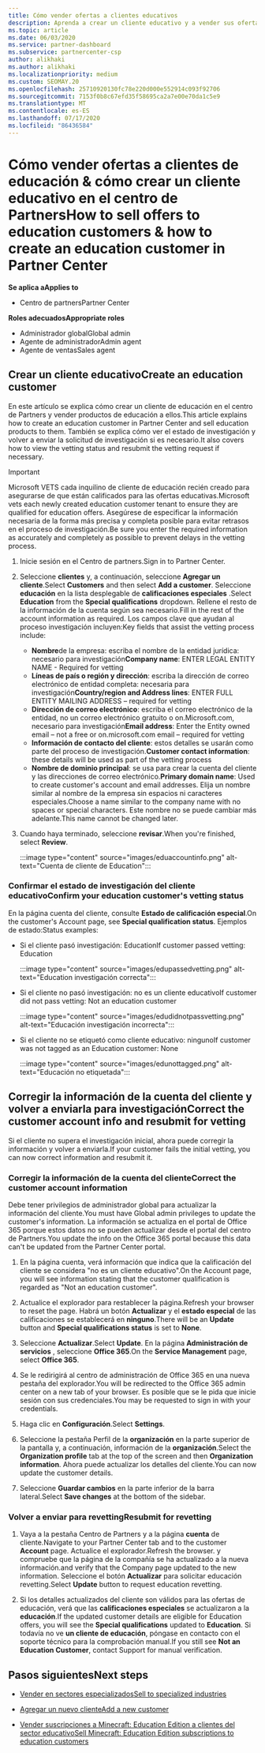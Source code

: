```yaml
---
title: Cómo vender ofertas a clientes educativos
description: Aprenda a crear un cliente educativo y a vender sus ofertas en el centro de Partners.
ms.topic: article
ms.date: 06/03/2020
ms.service: partner-dashboard
ms.subservice: partnercenter-csp
author: alikhaki
ms.author: alikhaki
ms.localizationpriority: medium
ms.custom: SEOMAY.20
ms.openlocfilehash: 25710920130fc78e220d000e552914c093f92706
ms.sourcegitcommit: 7153f0b8c67efd35f58695ca2a7e00e70da1c5e9
ms.translationtype: MT
ms.contentlocale: es-ES
ms.lasthandoff: 07/17/2020
ms.locfileid: "86436584"
---
```

# <a name="how-to-sell-offers-to-education-customers--how-to-create-an-education-customer-in-partner-center"></a><span data-ttu-id="a505a-103">Cómo vender ofertas a clientes de educación & cómo crear un cliente educativo en el centro de Partners</span><span class="sxs-lookup"><span data-stu-id="a505a-103">How to sell offers to education customers & how to create an education customer in Partner Center</span></span>

<span data-ttu-id="a505a-104">**Se aplica a**</span><span class="sxs-lookup"><span data-stu-id="a505a-104">**Applies to**</span></span>

- <span data-ttu-id="a505a-105">Centro de partners</span><span class="sxs-lookup"><span data-stu-id="a505a-105">Partner Center</span></span>

<span data-ttu-id="a505a-106">**Roles adecuados**</span><span class="sxs-lookup"><span data-stu-id="a505a-106">**Appropriate roles**</span></span>

- <span data-ttu-id="a505a-107">Administrador global</span><span class="sxs-lookup"><span data-stu-id="a505a-107">Global admin</span></span>
- <span data-ttu-id="a505a-108">Agente de administrador</span><span class="sxs-lookup"><span data-stu-id="a505a-108">Admin agent</span></span>
- <span data-ttu-id="a505a-109">Agente de ventas</span><span class="sxs-lookup"><span data-stu-id="a505a-109">Sales agent</span></span>

## <a name="create-an-education-customer"></a><span data-ttu-id="a505a-110">Crear un cliente educativo</span><span class="sxs-lookup"><span data-stu-id="a505a-110">Create an education customer</span></span>

<span data-ttu-id="a505a-111">En este artículo se explica cómo crear un cliente de educación en el centro de Partners y vender productos de educación a ellos.</span><span class="sxs-lookup"><span data-stu-id="a505a-111">This article explains how to create an education customer in Partner Center and sell education products to them.</span></span> <span data-ttu-id="a505a-112">También se explica cómo ver el estado de investigación y volver a enviar la solicitud de investigación si es necesario.</span><span class="sxs-lookup"><span data-stu-id="a505a-112">It also covers how to view the vetting status and resubmit the vetting request if necessary.</span></span>

> [!IMPORTANT]
> <span data-ttu-id="a505a-113">Microsoft VETS cada inquilino de cliente de educación recién creado para asegurarse de que están calificados para las ofertas educativas.</span><span class="sxs-lookup"><span data-stu-id="a505a-113">Microsoft vets each newly created education customer tenant to ensure they are qualified for education offers.</span></span>  <span data-ttu-id="a505a-114">Asegúrese de especificar la información necesaria de la forma más precisa y completa posible para evitar retrasos en el proceso de investigación.</span><span class="sxs-lookup"><span data-stu-id="a505a-114">Be sure you enter the required information as accurately and completely as possible to prevent delays in the vetting process.</span></span>

1. <span data-ttu-id="a505a-115">Inicie sesión en el Centro de partners.</span><span class="sxs-lookup"><span data-stu-id="a505a-115">Sign in to Partner Center.</span></span>

2. <span data-ttu-id="a505a-116">Seleccione **clientes** y, a continuación, seleccione **Agregar un cliente**.</span><span class="sxs-lookup"><span data-stu-id="a505a-116">Select **Customers** and then select **Add a customer**.</span></span> <span data-ttu-id="a505a-117">Seleccione **educación** en la lista desplegable de **calificaciones especiales** .</span><span class="sxs-lookup"><span data-stu-id="a505a-117">Select **Education** from the **Special qualifications** dropdown.</span></span>  <span data-ttu-id="a505a-118">Rellene el resto de la información de la cuenta según sea necesario.</span><span class="sxs-lookup"><span data-stu-id="a505a-118">Fill in the rest of the account information as required.</span></span>  <span data-ttu-id="a505a-119">Los campos clave que ayudan al proceso investigación incluyen:</span><span class="sxs-lookup"><span data-stu-id="a505a-119">Key fields that assist the vetting process include:</span></span>

   - <span data-ttu-id="a505a-120">**Nombre**de la empresa: escriba el nombre de la entidad jurídica: necesario para investigación</span><span class="sxs-lookup"><span data-stu-id="a505a-120">**Company name**: ENTER LEGAL ENTITY NAME - Required for vetting</span></span>
   - <span data-ttu-id="a505a-121">**Líneas de país o región y dirección**: escriba la dirección de correo electrónico de entidad completa: necesaria para investigación</span><span class="sxs-lookup"><span data-stu-id="a505a-121">**Country/region and Address lines**: ENTER FULL ENTITY MAILING ADDRESS – required for vetting</span></span>
   - <span data-ttu-id="a505a-122">**Dirección de correo electrónico**: escriba el correo electrónico de la entidad, no un correo electrónico gratuito o on.Microsoft.com, necesario para investigación</span><span class="sxs-lookup"><span data-stu-id="a505a-122">**Email address**:  Enter the Entity owned email – not a free or on.microsoft.com email – required for vetting</span></span>
   - <span data-ttu-id="a505a-123">**Información de contacto del cliente**: estos detalles se usarán como parte del proceso de investigación.</span><span class="sxs-lookup"><span data-stu-id="a505a-123">**Customer contact information**: these details will be used as part of the vetting process</span></span>
   - <span data-ttu-id="a505a-124">**Nombre de dominio principal**: se usa para crear la cuenta del cliente y las direcciones de correo electrónico.</span><span class="sxs-lookup"><span data-stu-id="a505a-124">**Primary domain name**:  Used to create customer's account and email addresses.</span></span>  <span data-ttu-id="a505a-125">Elija un nombre similar al nombre de la empresa sin espacios ni caracteres especiales.</span><span class="sxs-lookup"><span data-stu-id="a505a-125">Choose a name similar to the company name with no spaces or special characters.</span></span>  <span data-ttu-id="a505a-126">Este nombre no se puede cambiar más adelante.</span><span class="sxs-lookup"><span data-stu-id="a505a-126">This name cannot be changed later.</span></span>

3. <span data-ttu-id="a505a-127">Cuando haya terminado, seleccione **revisar**.</span><span class="sxs-lookup"><span data-stu-id="a505a-127">When you're finished, select **Review**.</span></span>

   :::image type="content" source="images/eduaccountinfo.png" alt-text="Cuenta de cliente de Education":::

### <a name="confirm-your-education-customers-vetting-status"></a><span data-ttu-id="a505a-129">Confirmar el estado de investigación del cliente educativo</span><span class="sxs-lookup"><span data-stu-id="a505a-129">Confirm your education customer's vetting status</span></span>

<span data-ttu-id="a505a-130">En la página cuenta del cliente, consulte **Estado de calificación especial**.</span><span class="sxs-lookup"><span data-stu-id="a505a-130">On the customer's Account page, see **Special qualification status**.</span></span>
<span data-ttu-id="a505a-131">Ejemplos de estado:</span><span class="sxs-lookup"><span data-stu-id="a505a-131">Status examples:</span></span>

- <span data-ttu-id="a505a-132">Si el cliente pasó investigación: Education</span><span class="sxs-lookup"><span data-stu-id="a505a-132">If customer passed vetting:  Education</span></span>

   :::image type="content" source="images/edupassedvetting.png" alt-text="Education investigación correcta":::

- <span data-ttu-id="a505a-134">Si el cliente no pasó investigación: no es un cliente educativo</span><span class="sxs-lookup"><span data-stu-id="a505a-134">If customer did not pass vetting:  Not an education customer</span></span>

   :::image type="content" source="images/edudidnotpassvetting.png" alt-text="Educación investigación incorrecta":::

- <span data-ttu-id="a505a-136">Si el cliente no se etiquetó como cliente educativo: ninguno</span><span class="sxs-lookup"><span data-stu-id="a505a-136">If customer was not tagged as an Education customer:  None</span></span>

   :::image type="content" source="images/edunottagged.png" alt-text="Educación no etiquetada":::

## <a name="correct-the-customer-account-info-and-resubmit-for-vetting"></a><span data-ttu-id="a505a-138">Corregir la información de la cuenta del cliente y volver a enviarla para investigación</span><span class="sxs-lookup"><span data-stu-id="a505a-138">Correct the customer account info and resubmit for vetting</span></span>  

<span data-ttu-id="a505a-139">Si el cliente no supera el investigación inicial, ahora puede corregir la información y volver a enviarla.</span><span class="sxs-lookup"><span data-stu-id="a505a-139">If your customer fails the initial vetting, you can now correct information and resubmit it.</span></span>

### <a name="correct-the-customer-account-information"></a><span data-ttu-id="a505a-140">Corregir la información de la cuenta del cliente</span><span class="sxs-lookup"><span data-stu-id="a505a-140">Correct the customer account information</span></span>

<span data-ttu-id="a505a-141">Debe tener privilegios de administrador global para actualizar la información del cliente.</span><span class="sxs-lookup"><span data-stu-id="a505a-141">You must have Global admin privileges to update the customer's information.</span></span> <span data-ttu-id="a505a-142">La información se actualiza en el portal de Office 365 porque estos datos no se pueden actualizar desde el portal del centro de Partners.</span><span class="sxs-lookup"><span data-stu-id="a505a-142">You update the info on the Office 365 portal because this data can't be updated from the Partner Center portal.</span></span>

1. <span data-ttu-id="a505a-143">En la página cuenta, verá información que indica que la calificación del cliente se considera "no es un cliente educativo".</span><span class="sxs-lookup"><span data-stu-id="a505a-143">On the Account page, you will see information stating that the customer qualification is regarded as "Not an education customer".</span></span>

2. <span data-ttu-id="a505a-144">Actualice el explorador para restablecer la página.</span><span class="sxs-lookup"><span data-stu-id="a505a-144">Refresh your browser to reset the page.</span></span> <span data-ttu-id="a505a-145">Habrá un botón **Actualizar** y el **estado especial** de las calificaciones se establecerá en **ninguno**.</span><span class="sxs-lookup"><span data-stu-id="a505a-145">There will be an **Update** button and **Special qualifications status** is set to **None**.</span></span>

3. <span data-ttu-id="a505a-146">Seleccione **Actualizar**.</span><span class="sxs-lookup"><span data-stu-id="a505a-146">Select **Update**.</span></span> <span data-ttu-id="a505a-147">En la página **Administración de servicios** , seleccione **Office 365**.</span><span class="sxs-lookup"><span data-stu-id="a505a-147">On the **Service Management** page, select **Office 365**.</span></span>

4. <span data-ttu-id="a505a-148">Se le redirigirá al centro de administración de Office 365 en una nueva pestaña del explorador.</span><span class="sxs-lookup"><span data-stu-id="a505a-148">You will be redirected to the Office 365 admin center on a new tab of your browser.</span></span> <span data-ttu-id="a505a-149">Es posible que se le pida que inicie sesión con sus credenciales.</span><span class="sxs-lookup"><span data-stu-id="a505a-149">You may be requested to sign in with your credentials.</span></span>

5. <span data-ttu-id="a505a-150">Haga clic en **Configuración**.</span><span class="sxs-lookup"><span data-stu-id="a505a-150">Select **Settings**.</span></span>

6. <span data-ttu-id="a505a-151">Seleccione la pestaña Perfil de la **organización** en la parte superior de la pantalla y, a continuación, información de la **organización**.</span><span class="sxs-lookup"><span data-stu-id="a505a-151">Select the **Organization profile** tab at the top of the screen and then **Organization information**.</span></span> <span data-ttu-id="a505a-152">Ahora puede actualizar los detalles del cliente.</span><span class="sxs-lookup"><span data-stu-id="a505a-152">You can now update the customer details.</span></span>

7. <span data-ttu-id="a505a-153">Seleccione **Guardar cambios** en la parte inferior de la barra lateral.</span><span class="sxs-lookup"><span data-stu-id="a505a-153">Select **Save changes** at the bottom of the sidebar.</span></span>  

### <a name="resubmit-for-revetting"></a><span data-ttu-id="a505a-154">Volver a enviar para revetting</span><span class="sxs-lookup"><span data-stu-id="a505a-154">Resubmit for revetting</span></span>

1. <span data-ttu-id="a505a-155">Vaya a la pestaña Centro de Partners y a la página **cuenta** de cliente.</span><span class="sxs-lookup"><span data-stu-id="a505a-155">Navigate to your Partner Center tab and to the customer **Account** page.</span></span> <span data-ttu-id="a505a-156">Actualice el explorador.</span><span class="sxs-lookup"><span data-stu-id="a505a-156">Refresh the browser.</span></span> <span data-ttu-id="a505a-157">y compruebe que la página de la compañía se ha actualizado a la nueva información.</span><span class="sxs-lookup"><span data-stu-id="a505a-157">and verify that the Company page updated to the new information.</span></span> <span data-ttu-id="a505a-158">Seleccione el botón **Actualizar** para solicitar educación revetting.</span><span class="sxs-lookup"><span data-stu-id="a505a-158">Select **Update** button to request education revetting.</span></span>

2. <span data-ttu-id="a505a-159">Si los detalles actualizados del cliente son válidos para las ofertas de educación, verá que las **calificaciones especiales** se actualizaron a la **educación**.</span><span class="sxs-lookup"><span data-stu-id="a505a-159">If the updated customer details are eligible for Education offers, you will see the **Special qualifications** updated to **Education**.</span></span> <span data-ttu-id="a505a-160">Si todavía no ve **un cliente de educación**, póngase en contacto con el soporte técnico para la comprobación manual.</span><span class="sxs-lookup"><span data-stu-id="a505a-160">If you still see **Not an Education Customer**, contact Support for manual verification.</span></span>

## <a name="next-steps"></a><span data-ttu-id="a505a-161">Pasos siguientes</span><span class="sxs-lookup"><span data-stu-id="a505a-161">Next steps</span></span>

- [<span data-ttu-id="a505a-162">Vender en sectores especializados</span><span class="sxs-lookup"><span data-stu-id="a505a-162">Sell to specialized industries</span></span>](get-special-pricing-for-offers.md)

- [<span data-ttu-id="a505a-163">Agregar un nuevo cliente</span><span class="sxs-lookup"><span data-stu-id="a505a-163">Add a new customer</span></span>](add-a-new-customer.md)

- [<span data-ttu-id="a505a-164">Vender suscripciones a Minecraft: Education Edition a clientes del sector educativo</span><span class="sxs-lookup"><span data-stu-id="a505a-164">Sell Minecraft: Education Edition subscriptions to education customers</span></span>](minecraft-subscriptions.md)
